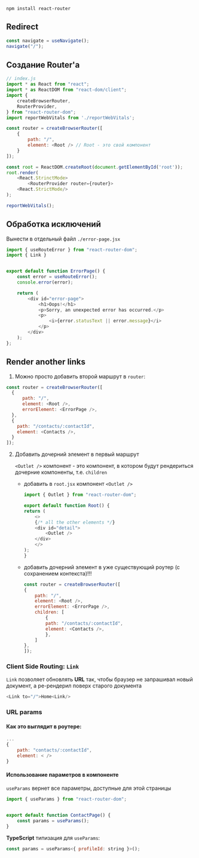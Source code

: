 
```shell
npm install react-router
```


## Redirect

```ts
const navigate = useNavigate();
navigate("/");
```


## Создание Router'а

```js
// index.js
import * as React from "react";
import * as ReactDOM from "react-dom/client";
import {
    createBrowserRouter,
    RouterProvider,
} from "react-router-dom";
import reportWebVitals from './reportWebVitals';

const router = createBrowserRouter([
    {
        path: "/",
        element: <Root /> // Root - это свой компонент
    }
]);

const root = ReactDOM.createRoot(document.getElementById('root'));
root.render(
    <React.StrinctMode>
        <RouterProvider router={router}>
    <React.StrictMode/>
);

reportWebVitals();
```


## Обработка исключений

Вынести в отдельный файл `./error-page.jsx`

```js
import { useRouteError } from "react-router-dom";
import { Link }


export default function ErrorPage() {
    const error = useRouteError();
    console.error(error);

    return (
        <div id="error-page">
            <h1>Oops!</h1>
            <p>Sorry, an unexpected error has occurred.</p>
            <p>
                <i>{error.statusText || error.message}</i>
            </p>
        </div>
    );
};

```


## Render another links

1. Можно просто добавить второй маршрут в `router`:

```js
const router = createBrowserRouter([
  {
      path: "/",
      element: <Root />,
      errorElement: <ErrorPage />,
  },
  {
    path: "/contacts/:contactId",
    element: <Contacts />,
  }
]);

```


2. Добавить дочерний элемент в первый маршрут

    `<Outlet />` компонент - это компонент, в котором будут рендериться дочерние компоненты, т.е. `children`

    - добавить в `root.jsx` компонент `<Outlet />`

        ```js
        import { Outlet } from "react-router-dom";

        export default function Root() {
        return (
            <>
            {/* all the other elements */}
            <div id="detail">
                <Outlet />
            </div>
            </>
        );
        }
        ```
    
    - добавить дочерний элемент в уже существующий роутер (с сохранением контекста)!!!

        ```js
        const router = createBrowserRouter([
        {
            path: "/",
            element: <Root />,
            errorElement: <ErrorPage />,
            children: [
                {
                path: "/contacts/:contactId",
                element: <Contacts />,
                },
            ]
        },
        ]);
        ```

### Client Side Routing: `Link` 

`Link` позволяет обновлять **URL** так, чтобы браузер не запрашивал новый документ, а ре-рендерил поверх старого документа

```js
<Link to="/">Home<Link/>
```


### URL params

#### Как это выглядит в роутере:

```js
...
{
    path: "contacts/:contactId",
    element: < />
}
```

#### Использование параметров в компоненте

`useParams` вернет все параметры, доступные для этой страницы

```js
import { useParams } from "react-router-dom";


export default function ContactPage() {
    const params = useParams();
}
```

**TypeScript** типизация для `useParams`:

```js
const params = useParams<{ profileId: string }>();
```